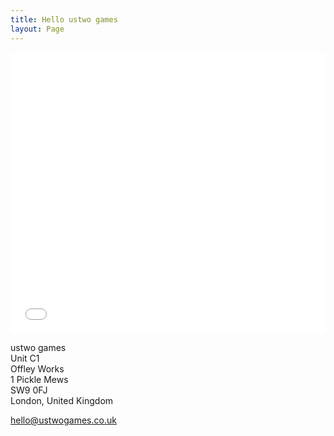 ```yaml
---
title: Hello ustwo games
layout: Page
---
```


<div class='fluid-embed'>
  <iframe src="//www.google.com/maps/embed?pb=!1m18!1m12!1m3!1d2484.8026120943214!2d-0.11554537867375589!3d51.48013736932205!2m3!1f0!2f0!3f0!3m2!1i1024!2i768!4f13.1!3m3!1m2!1s0x0%3A0x2d70846bce702a0!2sustwo+games!5e0!3m2!1sen!2sus!4v1479374791370" width="100%" height="450" frameborder="0" style="border:0" allowfullscreen></iframe>
</div>

ustwo games  
Unit C1  
Offley Works  
1 Pickle Mews  
SW9 0FJ  
London, United Kingdom

[hello@ustwogames.co.uk](mailto:hello@ustwogames.co.uk)
